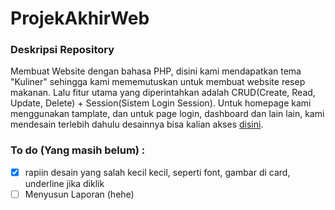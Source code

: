 # ProjekAkhirWeb

### Deskripsi Repository

Membuat Website dengan bahasa PHP, disini kami mendapatkan tema "Kuliner" sehingga kami mememutuskan untuk membuat website resep makanan. Lalu fitur utama yang diperintahkan adalah CRUD(Create, Read, Update, Delete) + Session(Sistem Login Session). Untuk homepage kami menggunakan tamplate, dan untuk page login, dashboard dan lain lain, kami mendesain terlebih dahulu desainnya bisa kalian akses [disini](https://www.figma.com/file/deZBqLQPntA6osIR5XsF7I/Prak-Web---Desain-Projek-Akhir?type=design&node-id=9%3A143&mode=design&t=7p6MDz9GJLOXSurm-1).

### To do (Yang masih belum) :

- [x] rapiin desain yang salah kecil kecil, seperti font, gambar di card, underline jika diklik
- [ ] Menyusun Laporan (hehe)
